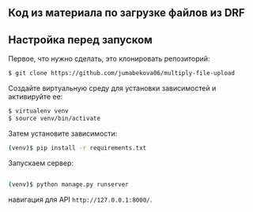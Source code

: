 ## Код из материала по загрузке файлов из DRF

## Настройка перед запуском

Первое, что нужно сделать, это клонировать репозиторий:
```sh
$ git clone https://github.com/jumabekova06/multiply-file-upload


```

Создайте виртуальную среду для установки зависимостей и активируйте ее:

```sh
$ virtualenv venv
$ source venv/bin/activate
```

Затем установите зависимости:

```sh
(venv)$ pip install -r requirements.txt
```
Запускаем сервер:
```sh

(venv)$ python manage.py runserver
```
навигация для API `http://127.0.0.1:8000/`.



